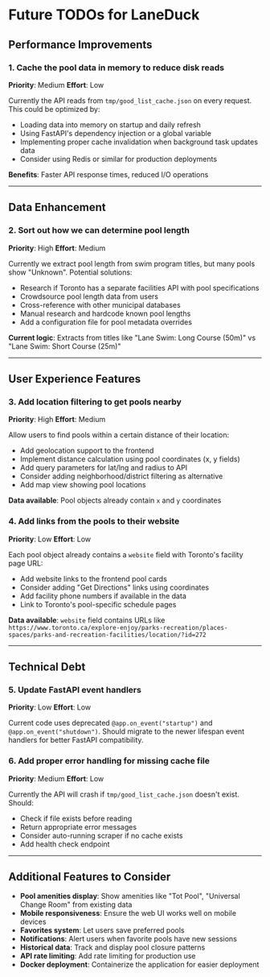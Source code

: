 # Future TODOs for LaneDuck

## Performance Improvements

### 1. Cache the pool data in memory to reduce disk reads
**Priority**: Medium
**Effort**: Low

Currently the API reads from `tmp/good_list_cache.json` on every request. This could be optimized by:
- Loading data into memory on startup and daily refresh
- Using FastAPI's dependency injection or a global variable
- Implementing proper cache invalidation when background task updates data
- Consider using Redis or similar for production deployments

**Benefits**: Faster API response times, reduced I/O operations

---

## Data Enhancement

### 2. Sort out how we can determine pool length
**Priority**: High
**Effort**: Medium

Currently we extract pool length from swim program titles, but many pools show "Unknown". Potential solutions:
- Research if Toronto has a separate facilities API with pool specifications
- Crowdsource pool length data from users
- Cross-reference with other municipal databases
- Manual research and hardcode known pool lengths
- Add a configuration file for pool metadata overrides

**Current logic**: Extracts from titles like "Lane Swim: Long Course (50m)" vs "Lane Swim: Short Course (25m)"

---

## User Experience Features

### 3. Add location filtering to get pools nearby
**Priority**: High
**Effort**: Medium

Allow users to find pools within a certain distance of their location:
- Add geolocation support to the frontend
- Implement distance calculation using pool coordinates (x, y fields)
- Add query parameters for lat/lng and radius to API
- Consider adding neighborhood/district filtering as alternative
- Add map view showing pool locations

**Data available**: Pool objects already contain `x` and `y` coordinates

### 4. Add links from the pools to their website
**Priority**: Low
**Effort**: Low

Each pool object already contains a `website` field with Toronto's facility page URL:
- Add website links to the frontend pool cards
- Consider adding "Get Directions" links using coordinates
- Add facility phone numbers if available in the data
- Link to Toronto's pool-specific schedule pages

**Data available**: `website` field contains URLs like `https://www.toronto.ca/explore-enjoy/parks-recreation/places-spaces/parks-and-recreation-facilities/location/?id=272`

---

## Technical Debt

### 5. Update FastAPI event handlers
**Priority**: Low
**Effort**: Low

Current code uses deprecated `@app.on_event("startup")` and `@app.on_event("shutdown")`. Should migrate to the newer lifespan event handlers for better FastAPI compatibility.

### 6. Add proper error handling for missing cache file
**Priority**: Medium
**Effort**: Low

Currently the API will crash if `tmp/good_list_cache.json` doesn't exist. Should:
- Check if file exists before reading
- Return appropriate error messages
- Consider auto-running scraper if no cache exists
- Add health check endpoint

---

## Additional Features to Consider

- **Pool amenities display**: Show amenities like "Tot Pool", "Universal Change Room" from existing data
- **Mobile responsiveness**: Ensure the web UI works well on mobile devices
- **Favorites system**: Let users save preferred pools
- **Notifications**: Alert users when favorite pools have new sessions
- **Historical data**: Track and display pool closure patterns
- **API rate limiting**: Add rate limiting for production use
- **Docker deployment**: Containerize the application for easier deployment
